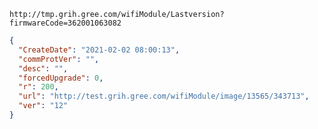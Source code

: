 `http://tmp.grih.gree.com/wifiModule/Lastversion?firmwareCode=362001063082`

```json
{
  "CreateDate": "2021-02-02 08:00:13",
  "commProtVer": "",
  "desc": "",
  "forcedUpgrade": 0,
  "r": 200,
  "url": "http://test.grih.gree.com/wifiModule/image/13565/343713",
  "ver": "12"
}
```